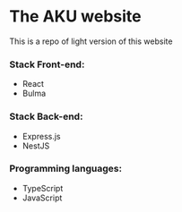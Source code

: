 # The AKU website

This is a repo of light version of this website

### Stack Front-end:
 - React
 - Bulma

### Stack Back-end:
 - Express.js
 - NestJS

### Programming languages:
 - TypeScript
 - JavaScript